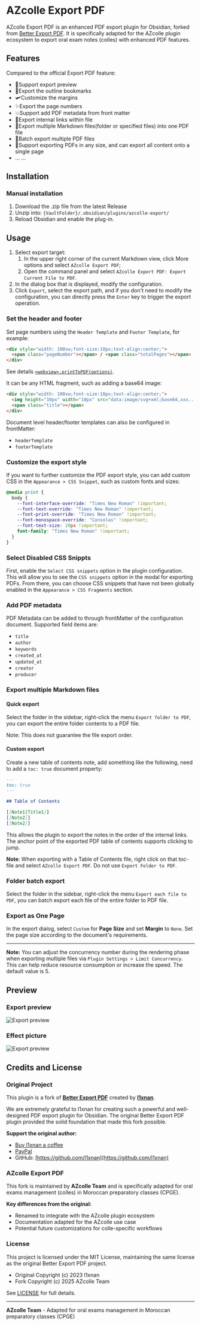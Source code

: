 # AZcolle Export PDF

AZcolle Export PDF is an enhanced PDF export plugin for Obsidian, forked from [Better Export PDF](https://github.com/l1xnan/obsidian-better-export-pdf). It is specifically adapted for the AZcolle plugin ecosystem to export oral exam notes (colles) with enhanced PDF features.

## Features

Compared to the official Export PDF feature:

- 🚀Support export preview
- 🎉Export the outline bookmarks
- 🛩️Customize the margins
- ✨Export the page numbers
- 💥Support add PDF metadata from front matter
- 🎇Export internal links within file
- 🎈Export multiple Markdown files(folder or specified files) into one PDF file
- 🌸Batch export multiple PDF files
- 🍬Support exporting PDFs in any size, and can export all content onto a single page
- ... ...

## Installation

### Manual installation

1. Download the .zip file from the latest Release
2. Unzip into: `{VaultFolder}/.obsidian/plugins/azcolle-export/`
3. Reload Obsidian and enable the plug-in.

## Usage

1. Select export target:
   1. In the upper right corner of the current Markdown view, click More options and select `AZcolle Export PDF`;
   2. Open the command panel and select `AZcolle Export PDF: Export Current File to PDF`.
2. In the dialog box that is displayed, modify the configuration.
3. Click `Export`, select the export path, and if you don't need to modify the configuration, you can directly press the `Enter` key to trigger the export operation.

### Set the header and footer

Set page numbers using the `Header Template` and `Footer Template`, for example:

```html
<div style="width: 100vw;font-size:10px;text-align:center;">
  <span class="pageNumber"></span> / <span class="totalPages"></span>
</div>
```

See details [`<webview>.printToPDF(options)`](https://www.electronjs.org/docs/latest/api/webview-tag#webviewprinttopdfoptions).

It can be any HTML fragment, such as adding a base64 image:

```html
<div style="width: 100vw;font-size:10px;text-align:center;">
  <img height="10px" width="10px" src="data:image/svg+xml;base64,xxx..." />
  <span class="title"></span>
</div>
```

Document level header/footer templates can also be configured in frontMatter:

- `headerTemplate`
- `footerTemplate`

### Customize the export style

If you want to further customize the PDF export style, you can add custom CSS in the `Appearance > CSS Snippet`, such as custom fonts and sizes:

```css
@media print {
  body {
    --font-interface-override: "Times New Roman" !important;
    --font-text-override: "Times New Roman" !important;
    --font-print-override: "Times New Roman" !important;
    --font-monospace-override: "Consolas" !important;
    --font-text-size: 20px !important;
    font-family: "Times New Roman" !important;
  }
}
```

### Select Disabled CSS Snippts

First, enable the `Select CSS snippets` option in the plugin configuration. This will allow you to see the `CSS snippets` option in the modal for exporting PDFs. From there, you can choose CSS snippets that have not been globally enabled in the `Appearance > CSS Fragments` section.

### Add PDF metadata

PDF Metadata can be added to through frontMatter of the configuration document. Supported field items are:

- `title`
- `author`
- `keywords`
- `created_at`
- `updated_at`
- `creator`
- `producer`

### Export multiple Markdown files

#### Quick export

Select the folder in the sidebar, right-click the menu `Export folder to PDF`, you can export the entire folder contents to a PDF file.

Note: This does not guarantee the file export order.

#### Custom export

Create a new table of contents note, add something like the following, need to add a `toc: true` document property:

```markdown
---
toc: true
---

## Table of Contents

[[Note1|Title1]]
[[Note2]]
[[Note2]]
```

This allows the plugin to export the notes in the order of the internal links. The anchor point of the exported PDF table of contents supports clicking to jump.

**Note**: When exporting with a Table of Contents file, right click on that toc-file and select `AZcolle Export PDF`. Do not use `Export Folder to PDF`.

### Folder batch export

Select the folder in the sidebar, right-click the menu `Export each file to PDF`, you can batch export each file of the entire folder to PDF file.

### Export as One Page

In the export dialog, select `Custom` for **Page Size** and set **Margin** to `None`. Set the page size according to the document's requirements.

---

**Note:** You can adjust the concurrency number during the rendering phase when exporting multiple files via `Plugin Settings > Limit Concurrency`. This can help reduce resource consumption or increase the speed. The default value is 5.

## Preview

### Export preview

![Export preview](./assets/preview0.png)

### Effect picture

![Export preview](./assets/preview1.png)

## Credits and License

### Original Project

This plugin is a fork of **[Better Export PDF](https://github.com/l1xnan/obsidian-better-export-pdf)** created by **[l1xnan](https://github.com/l1xnan)**.

We are extremely grateful to l1xnan for creating such a powerful and well-designed PDF export plugin for Obsidian. The original Better Export PDF plugin provided the solid foundation that made this fork possible.

**Support the original author:**
- [Buy l1xnan a coffee](https://www.buymeacoffee.com/l1xnan)
- [PayPal](https://paypal.me/l1xnan)
- GitHub: [https://github.com/l1xnan](https://github.com/l1xnan)

### AZcolle Export PDF

This fork is maintained by **AZcolle Team** and is specifically adapted for oral exams management (colles) in Moroccan preparatory classes (CPGE).

**Key differences from the original:**
- Renamed to integrate with the AZcolle plugin ecosystem
- Documentation adapted for the AZcolle use case
- Potential future customizations for colle-specific workflows

### License

This project is licensed under the MIT License, maintaining the same license as the original Better Export PDF project.

- Original Copyright (c) 2023 l1xnan
- Fork Copyright (c) 2025 AZcolle Team

See [LICENSE](./LICENSE) for full details.

---

**AZcolle Team** - Adapted for oral exams management in Moroccan preparatory classes (CPGE)
